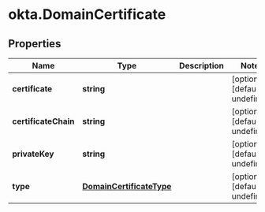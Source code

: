 # okta.DomainCertificate

## Properties

Name | Type | Description | Notes
------------ | ------------- | ------------- | -------------
**certificate** | **string** |  | [optional] [default to undefined]
**certificateChain** | **string** |  | [optional] [default to undefined]
**privateKey** | **string** |  | [optional] [default to undefined]
**type** | [**DomainCertificateType**](DomainCertificateType.md) |  | [optional] [default to undefined]

